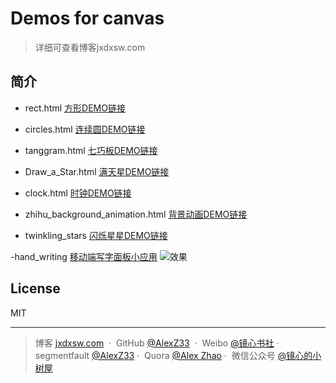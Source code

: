 ﻿# Demos for canvas
> 详细可查看博客jxdxsw.com
## 简介
- rect.html
 [方形DEMO链接](https://alexz33.github.io/canvas_demo/rect.html)
- circles.html
[连续圆DEMO链接](https://alexz33.github.io/canvas_demo/circles.html)

- tanggram.html
[七巧板DEMO链接](https://alexz33.github.io/canvas_demo/tangram.html)

- Draw_a_Star.html
[满天星DEMO链接](http://jxdxsw.com/canvas_demo/Draw_a_Star.html)

- clock.html
[时钟DEMO链接](http://jxdxsw.com/canvas_demo/clock.html)

- zhihu_background_animation.html
[背景动画DEMO链接](http://jxdxsw.com/canvas_demo/zhihu_background_animation.html)

- twinkling_stars
[闪烁星星DEMO链接](http://jxdxsw.com/canvas_demo/twinkling_stars/twinkling_stars.html)

-hand_writing
[移动端写字面板小应用](http://jxdxsw.com/canvas_demo/hand_writing/handwriting.html)
![效果](http://on891bjlf.bkt.clouddn.com/gif/handwriting.gif)
## License

MIT

---

> 博客 [jxdxsw.com](http://jxdxsw.com) &nbsp;&middot;&nbsp;
> GitHub [@AlexZ33](https://github.com/AlexZ33) &nbsp;&middot;&nbsp;
> Weibo [@镜心书社](http://weibo.com/jxtreehouse)&nbsp;&middot;&nbsp;
> segmentfault [@AlexZ33](https://segmentfault.com/u/alexz33)&nbsp;&middot;&nbsp;
> Quora [@Alex Zhao](https://www.quora.com/profile/Alex-Zhao-20)&nbsp;&middot;&nbsp;
> 微信公众号 [@镜心的小树屋](http://on891bjlf.bkt.clouddn.com/image/wechat%E5%BE%AE%E4%BF%A1%E5%85%AC%E4%BC%97%E5%8F%B7.jpg)
